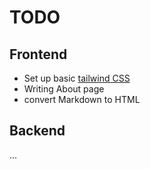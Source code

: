 # TODO

## Frontend

- Set up basic [tailwind CSS](https://tailwindcss.com/docs/dark-mode)
- Writing About page
- convert Markdown to HTML

## Backend

...
